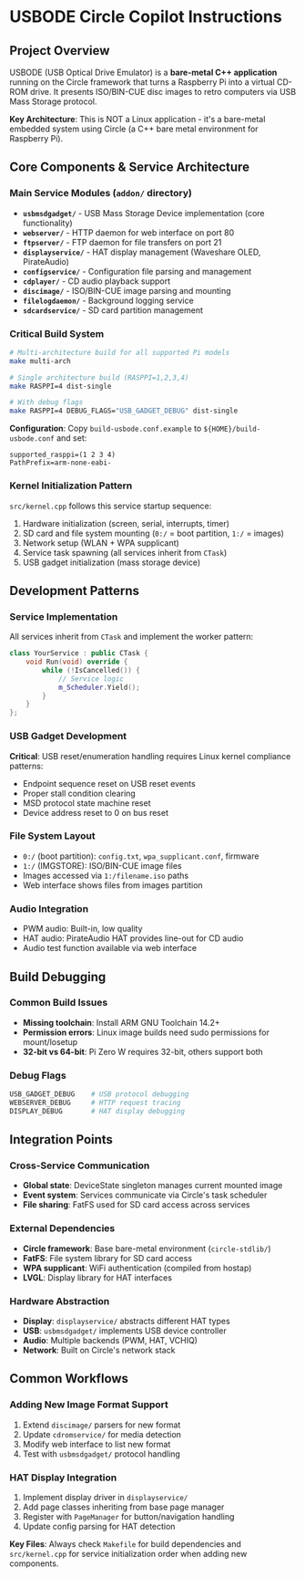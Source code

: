 # USBODE Circle Copilot Instructions

## Project Overview
USBODE (USB Optical Drive Emulator) is a **bare-metal C++ application** running on the Circle framework that turns a Raspberry Pi into a virtual CD-ROM drive. It presents ISO/BIN-CUE disc images to retro computers via USB Mass Storage protocol.

**Key Architecture**: This is NOT a Linux application - it's a bare-metal embedded system using Circle (a C++ bare metal environment for Raspberry Pi).

## Core Components & Service Architecture

### Main Service Modules (`addon/` directory)
- **`usbmsdgadget/`** - USB Mass Storage Device implementation (core functionality)
- **`webserver/`** - HTTP daemon for web interface on port 80
- **`ftpserver/`** - FTP daemon for file transfers on port 21  
- **`displayservice/`** - HAT display management (Waveshare OLED, PirateAudio)
- **`configservice/`** - Configuration file parsing and management
- **`cdplayer/`** - CD audio playback support
- **`discimage/`** - ISO/BIN-CUE image parsing and mounting
- **`filelogdaemon/`** - Background logging service
- **`sdcardservice/`** - SD card partition management

### Critical Build System
```bash
# Multi-architecture build for all supported Pi models
make multi-arch

# Single architecture build (RASPPI=1,2,3,4)
make RASPPI=4 dist-single

# With debug flags
make RASPPI=4 DEBUG_FLAGS="USB_GADGET_DEBUG" dist-single
```

**Configuration**: Copy `build-usbode.conf.example` to `${HOME}/build-usbode.conf` and set:
```
supported_rasppi=(1 2 3 4)
PathPrefix=arm-none-eabi-
```

### Kernel Initialization Pattern
`src/kernel.cpp` follows this service startup sequence:
1. Hardware initialization (screen, serial, interrupts, timer)
2. SD card and file system mounting (`0:/` = boot partition, `1:/` = images)
3. Network setup (WLAN + WPA supplicant)
4. Service task spawning (all services inherit from `CTask`)
5. USB gadget initialization (mass storage device)

## Development Patterns

### Service Implementation
All services inherit from `CTask` and implement the worker pattern:
```cpp
class YourService : public CTask {
    void Run(void) override {
        while (!IsCancelled()) {
            // Service logic
            m_Scheduler.Yield();
        }
    }
};
```

### USB Gadget Development
**Critical**: USB reset/enumeration handling requires Linux kernel compliance patterns:
- Endpoint sequence reset on USB reset events
- Proper stall condition clearing
- MSD protocol state machine reset
- Device address reset to 0 on bus reset

### File System Layout
- `0:/` (boot partition): `config.txt`, `wpa_supplicant.conf`, firmware
- `1:/` (IMGSTORE): ISO/BIN-CUE image files
- Images accessed via `1:/filename.iso` paths
- Web interface shows files from images partition

### Audio Integration
- PWM audio: Built-in, low quality
- HAT audio: PirateAudio HAT provides line-out for CD audio
- Audio test function available via web interface

## Build Debugging

### Common Build Issues
- **Missing toolchain**: Install ARM GNU Toolchain 14.2+ 
- **Permission errors**: Linux image builds need sudo permissions for mount/losetup
- **32-bit vs 64-bit**: Pi Zero W requires 32-bit, others support both

### Debug Flags
```bash
USB_GADGET_DEBUG    # USB protocol debugging
WEBSERVER_DEBUG     # HTTP request tracing  
DISPLAY_DEBUG       # HAT display debugging
```

## Integration Points

### Cross-Service Communication
- **Global state**: DeviceState singleton manages current mounted image
- **Event system**: Services communicate via Circle's task scheduler
- **File sharing**: FatFS used for SD card access across services

### External Dependencies  
- **Circle framework**: Base bare-metal environment (`circle-stdlib/`)
- **FatFS**: File system library for SD card access
- **WPA supplicant**: WiFi authentication (compiled from hostap)
- **LVGL**: Display library for HAT interfaces

### Hardware Abstraction
- **Display**: `displayservice/` abstracts different HAT types
- **USB**: `usbmsdgadget/` implements USB device controller
- **Audio**: Multiple backends (PWM, HAT, VCHIQ)
- **Network**: Built on Circle's network stack

## Common Workflows

### Adding New Image Format Support
1. Extend `discimage/` parsers for new format
2. Update `cdromservice/` for media detection  
3. Modify web interface to list new format
4. Test with `usbmsdgadget/` protocol handling

### HAT Display Integration
1. Implement display driver in `displayservice/`
2. Add page classes inheriting from base page manager
3. Register with `PageManager` for button/navigation handling
4. Update config parsing for HAT detection

**Key Files**: Always check `Makefile` for build dependencies and `src/kernel.cpp` for service initialization order when adding new components.
